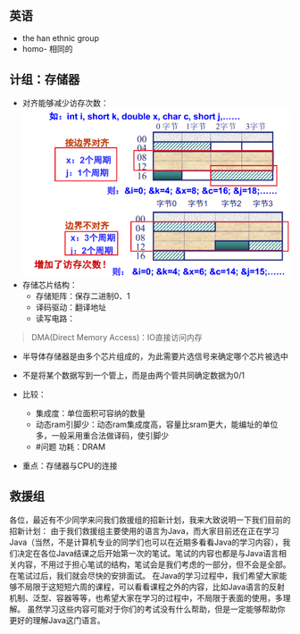 ## 英语
- the han ethnic group
- homo- 相同的

## 计组：存储器
- 对齐能够减少访存次数：![image.png](https://raw.githubusercontent.com/alwaysmissin/picgo/main/20230314160855.png)
- 存储芯片结构：
	- 存储矩阵：保存二进制0、1
	- 译码驱动：翻译地址
	- 读写电路：
> DMA(Direct Memory Access)：IO直接访问内存

- 半导体存储器是由多个芯片组成的，为此需要片选信号来确定哪个芯片被选中
- 不是将某个数据写到一个管上，而是由两个管共同确定数据为0/1
- 比较：
	- 集成度：单位面积可容纳的数量
	- 动态ram引脚少：动态ram集成度高，容量比sram更大，能编址的单位多，一般采用重合法做译码，使引脚少
	- #问题 功耗：DRAM

- 重点：存储器与CPU的连接


## 救援组
各位，最近有不少同学来问我们救援组的招新计划，我来大致说明一下我们目前的招新计划：
由于我们救援组主要使用的语言为Java，而大家目前还在正在学习Java（当然，不是计算机专业的同学们也可以在近期多看看Java的学习内容），我们决定在各位Java结课之后开始第一次的笔试。笔试的内容也都是与Java语言相关内容，不用过于担心笔试的结构，笔试会是我们考虑的一部分，但不会是全部。在笔试过后，我们就会尽快的安排面试。
在Java的学习过程中，我们希望大家能够不局限于这短短六周的课程，可以看看课程之外的内容，比如Java语言的反射机制、泛型、容器等等，也希望大家在学习的过程中，不局限于表面的使用，多理解。
虽然学习这些内容可能对于你们的考试没有什么帮助，但是一定能够帮助你更好的理解Java这门语言。